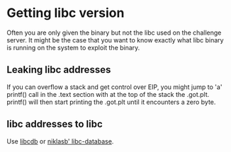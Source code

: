 # Getting libc version

Often you are only given the binary but not the libc used on the challenge server. It might be the case that you want to know exactly what libc binary is running on the system to exploit the binary.

## Leaking libc addresses

If you can overflow a stack and get control over EIP, you might jump to 'a' printf() call in the .text section with at the top of the stack the .got.plt. printf() will then start printing the .got.plt until it encounters a zero byte.

## libc addresses to libc

Use [libcdb](http://libcdb.com) or [niklasb' libc-database](https://github.com/niklasb/libc-database).


